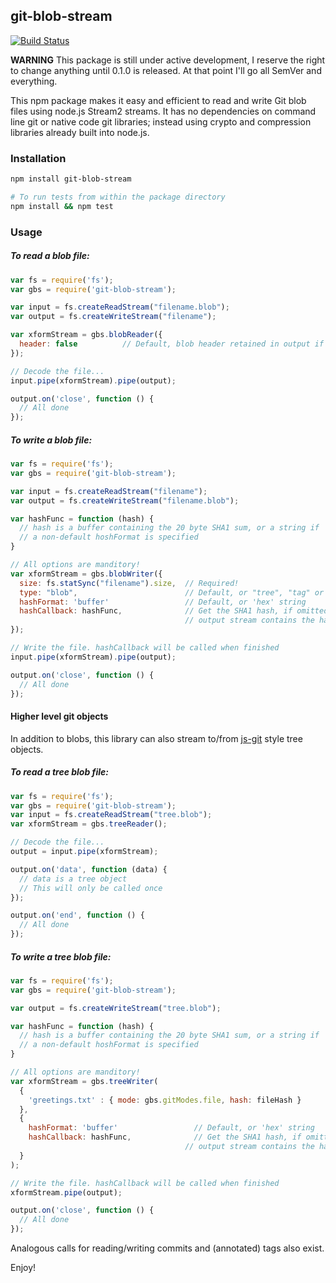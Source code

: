 ## git-blob-stream

[![Build Status](https://travis-ci.org/vsivsi/git-blob-stream.svg)](https://travis-ci.org/vsivsi/git-blob-stream)

**WARNING** This package is still under active development, I reserve the right to change anything until 0.1.0 is released. At that point I'll go all SemVer and everything.

This npm package makes it easy and efficient to read and write Git blob files using node.js Stream2 streams. It has no dependencies on command line git or native code git libraries; instead using crypto and compression libraries already built into node.js.

### Installation

```bash
npm install git-blob-stream

# To run tests from within the package directory
npm install && npm test
```

### Usage

##### To read a blob file:

```javascript
var fs = require('fs');
var gbs = require('git-blob-stream');

var input = fs.createReadStream("filename.blob");
var output = fs.createWriteStream("filename");

var xformStream = gbs.blobReader({
  header: false          // Default, blob header retained in output if truthy
});

// Decode the file...
input.pipe(xformStream).pipe(output);

output.on('close', function () {
  // All done
});
```

##### To write a blob file:

```javascript
var fs = require('fs');
var gbs = require('git-blob-stream');

var input = fs.createReadStream("filename");
var output = fs.createWriteStream("filename.blob");

var hashFunc = function (hash) {
  // hash is a buffer containing the 20 byte SHA1 sum, or a string if
  // a non-default hoshFormat is specified
}

// All options are manditory!
var xformStream = gbs.blobWriter({
  size: fs.statSync("filename").size,  // Required!
  type: "blob",                        // Default, or "tree", "tag" or "commit"
  hashFormat: 'buffer'                 // Default, or 'hex' string
  hashCallback: hashFunc,              // Get the SHA1 hash, if omitted
                                       // output stream contains the hash
});

// Write the file. hashCallback will be called when finished
input.pipe(xformStream).pipe(output);

output.on('close', function () {
  // All done
});
```

#### Higher level git objects

In addition to blobs, this library can also stream to/from [js-git](https://github.com/creationix) style tree objects.

##### To read a tree blob file:

```javascript
var fs = require('fs');
var gbs = require('git-blob-stream');
var input = fs.createReadStream("tree.blob");
var xformStream = gbs.treeReader();

// Decode the file...
output = input.pipe(xformStream);

output.on('data', function (data) {
  // data is a tree object
  // This will only be called once
});

output.on('end', function () {
  // All done
});
```

##### To write a tree blob file:

```javascript
var fs = require('fs');
var gbs = require('git-blob-stream');

var output = fs.createWriteStream("tree.blob");

var hashFunc = function (hash) {
  // hash is a buffer containing the 20 byte SHA1 sum, or a string if
  // a non-default hoshFormat is specified
}

// All options are manditory!
var xformStream = gbs.treeWriter(
  {
    'greetings.txt' : { mode: gbs.gitModes.file, hash: fileHash }
  },
  {
    hashFormat: 'buffer'                 // Default, or 'hex' string
    hashCallback: hashFunc,              // Get the SHA1 hash, if omitted
                                       // output stream contains the hash
  }
);

// Write the file. hashCallback will be called when finished
xformStream.pipe(output);

output.on('close', function () {
  // All done
});
```

Analogous calls for reading/writing commits and (annotated) tags also exist.

Enjoy!
